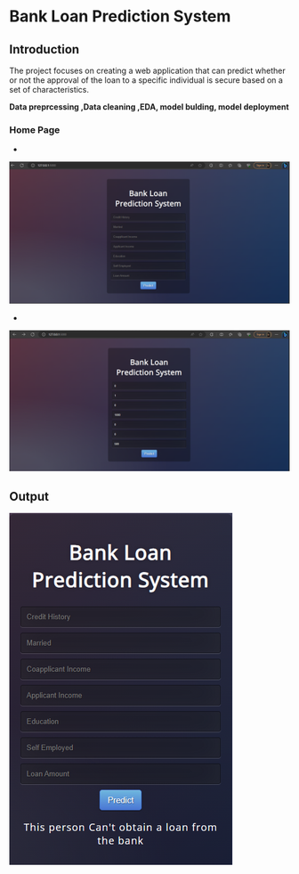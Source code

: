 # Bank Loan Prediction System

## Introduction
The project focuses on creating a web application that can 
predict whether or not the approval of the loan to a 
specific individual is secure based on a set of characteristics.

**Data preprcessing ,Data cleaning ,EDA, model bulding, model 
deployment** 

### Home Page
* 
![](https://github.com/elanssariyassine/Bank-Loan-Prediction-System/blob/master/Screen_1.png)

*
![](https://github.com/elanssariyassine/Bank-Loan-Prediction-System/blob/master/Screen_2.png)

## Output 

![](https://github.com/elanssariyassine/Bank-Loan-Prediction-System/blob/master/Screen_3.png)





